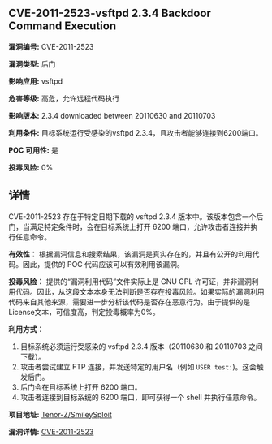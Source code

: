 ## CVE-2011-2523-vsftpd 2.3.4 Backdoor Command Execution

**漏洞编号:** CVE-2011-2523

**漏洞类型:** 后门

**影响应用:** vsftpd

**危害等级:** 高危，允许远程代码执行

**影响版本:** 2.3.4 downloaded between 20110630 and 20110703

**利用条件:** 目标系统运行受感染的vsftpd 2.3.4，且攻击者能够连接到6200端口。

**POC 可用性:** 是

**投毒风险:** 0%

## 详情

CVE-2011-2523 存在于特定日期下载的 vsftpd 2.3.4 版本中。该版本包含一个后门，当满足特定条件时，会在目标系统上打开 6200 端口，允许攻击者连接并执行任意命令。

**有效性：** 根据漏洞信息和搜索结果，该漏洞是真实存在的，并且有公开的利用代码。因此，提供的 POC 代码应该可以有效利用该漏洞。

**投毒风险：** 提供的“漏洞利用代码”文件实际上是 GNU GPL 许可证，并非漏洞利用代码。因此，从这段文本本身无法判断是否存在投毒风险。如果实际的漏洞利用代码来自其他来源，需要进一步分析该代码是否存在恶意行为。由于提供的是License文本，可信度高，判定投毒概率为0%。

**利用方式：**
1.  目标系统必须运行受感染的 vsftpd 2.3.4 版本（20110630 和 20110703 之间下载）。
2.  攻击者尝试建立 FTP 连接，并发送特定的用户名（例如 `USER test:`)。这会触发后门。
3.  后门会在目标系统上打开 6200 端口。
4.  攻击者连接到目标系统的 6200 端口，即可获得一个 shell 并执行任意命令。

**项目地址:** [Tenor-Z/SmileySploit](https://github.com/Tenor-Z/SmileySploit)

**漏洞详情:** [CVE-2011-2523](https://nvd.nist.gov/vuln/detail/CVE-2011-2523)